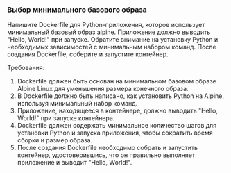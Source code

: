 
### Выбор минимального базового образа

Напишите Dockerfile для Python-приложения, которое использует минимальный базовый образ alpine. Приложение должно выводить "Hello, World!" при запуске. Обратите внимание на установку Python и необходимых зависимостей с минимальным набором команд. После создания Dockerfile, соберите и запустите контейнер.

Требования:
1. Dockerfile должен быть основан на минимальном базовом образе Alpine Linux для уменьшения размера конечного образа. 
2. В Dockerfile должно быть написано, как установить Python на Alpine, используя минимальный набор команд. 
3. Приложение, находящееся в контейнере, должно выводить "Hello, World!" при запуске контейнера. 
4. Dockerfile должен содержать минимальное количество шагов для установки Python и запуска приложения, чтобы сократить время сборки и размер образа. 
5. После создания Dockerfile необходимо собрать и запустить контейнер, удостоверившись, что он правильно выполняет приложение и выводит "Hello, World!".